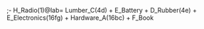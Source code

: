 
;- H_Radio(1)@lab= Lumber_C(4d) + E_Battery + D_Rubber(4e) + E_Electronics(16fg) + Hardware_A(16bc) + F_Book 
 